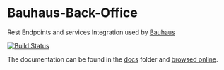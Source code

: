 # Bauhaus-Back-Office

Rest Endpoints and services Integration used by [Bauhaus](https://github.com/InseeFr/Bauhaus)

[![Build Status](https://travis-ci.org/InseeFr/Bauhaus-Back-Office.svg?branch=master)](https://travis-ci.org/InseeFr/Bauhaus-Back-Office)

The documentation can be found in the [docs](https://github.com/InseeFr/Bauhaus-Back-Office/tree/master/docs) folder and [browsed online](https://inseefr.github.io/Bauhaus-Back-Office).
